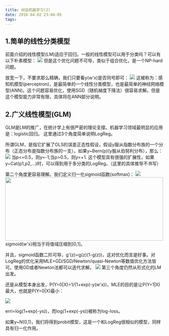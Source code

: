 ```yaml
---
title: 闲谈机器学习(2)
date: 2016-04-02 23:04:05
tags:
---
```

## 1.简单的线性分类模型
前面介绍的线性模型(LM)适应于回归。一般的线性模型可以用于分类吗？可以有以下朴素模型：
<img src="http://7xs6jl.com1.z0.glb.clouddn.com/3.31.1.gif"   />
但是这个优化问题不可导，类似于组合优化，是一个NP-hard问题。

放宽一下，不要求那么精确，我们只要看y(w'x)是否同号即可：
<img src="http://7xs6jl.com1.z0.glb.clouddn.com/3.31.2.gif"   />
这被称为：感知机模型(perceptron)，是最简单的一个线性分类模型，也是最简单的神经网络模型(ANN)。这个问题容易优化，使用SGD（随机梯度下降法）很容易求解。但是这个模型能力非常有限，具体将在ANN部分说明。

## 2.广义线性模型(GLM)
GLM是LM的推广，在统计学上有很严密的理论支撑。机器学习领域最明显的应用是：logistic回归。
这里通过3个角度简单说明LogReg。

所谓GLM，是指它扩展了OLS的误差正态性假设，假设y服从指数分布族的一个分布（正态分布是指数分布族的一支）。如果y~Bern(p)(y服从伯努利分布），那么：
<img src="http://7xs6jl.com1.z0.glb.clouddn.com/3.31.3.gif"   />
当p<=0.5，则y=-1;当p>0.5，则y=+1.
这个模型具有很强的扩展性，如果y~Cat(p1,p2,...)时，可以得到用于多分类的LogReg。（这里的具体推导不书写）

第二个角度更容易理解。我们定义归一化sigmoid函数(softmax)：
<img src="http://7xs6jl.com1.z0.glb.clouddn.com/3.31.4.gif"   />
<img src="http://7xs6jl.com1.z0.glb.clouddn.com/3.31.5.png"  width = "500" height = "200" />
sigmoid(w'x)相当于将值域压缩到[0,1]。

并且，sigmoid函数二阶可导，g'(z)=g(z)(1-g(z))，这对优化而言是好事。对LogReg的优化采用MLE+GD/SGD/Newton/quasi-Newton等数值优化方法皆可。使用GD或者Newton法都可以迭代求解。
<img src="http://7xs6jl.com1.z0.glb.clouddn.com/4.1.1.gif"   />
第三个角度仍然从形式化的LM出发。

还是从模型本身出发，P(Y=0|X)=1/(1+exp(-y(w'x))，MLE的目的是让P(Y=1|X)最大，也就是P(Y=0|X)最小：

<img src="http://7xs6jl.com1.z0.glb.clouddn.com/4.19.2.gif"   />

erri=log(1+exp(-ys))，而log(1+exp(-ys))被称为log-loss。

如果y~N(0,1)，我们将得到probit模型，这是一个和LogReg很相似的模型，同样具有归一化作用。